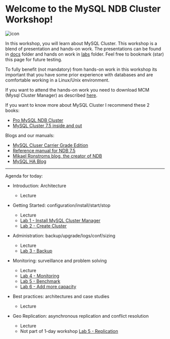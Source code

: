 Welcome to the MySQL NDB Cluster Workshop!
===================
![icon](https://upload.wikimedia.org/wikipedia/en/thumb/6/62/MySQL.svg/124px-MySQL.svg.png)

In this workshop, you will learn about MySQL Cluster. This workshop is a blend of presentation and hands-on work.
The presentations can be found in [docs](./docs) folder and hands on work in [labs](./labs) folder.
Feel free to bookmark (star) this page for future testing.

To fully benefit (not mandatory) from hands-on work in this workshop its important that you have some prior experience with databases and are comfortable working in a Linux/Unix environment.

If you want to attend the hands-on work you need to download MCM (Mysql Cluster Manager) as described [here](/labs/prework.md).

If you want to know more about MySQL Cluster I recommend these 2 books:
- [Pro MySQL NDB Cluster](https://www.apress.com/br/book/9781484229811)
- [MySQL Cluster 7.5 inside and out](https://www.adlibris.com/se/bok/mysql-cluster-75-inside-and-out-mysql-cluster-75-inside-and-out-9789176997574)

Blogs and our manuals:
- [MySQL Cluser Carrier Grade Edition](https://www.mysql.com/products/cluster/) 
- [Reference manual for NDB 7.5](https://dev.mysql.com/doc/refman/5.7/en/mysql-cluster.html)
- [Mikael Ronstroms blog, the creator of NDB](http://mikaelronstrom.blogspot.co.uk/)
- [MySQL HA Blog](https://mysqlhighavailability.com/category/mysql-cluster/)


----------


Agenda for today:

* Introduction: Architecture
  * Lecture 

* Getting Started: configuration/install/start/stop
  * Lecture
  * [Lab 1 - Install MySQL Cluster Manager](./labs/Lab_1_install.md)
  * [Lab 2 - Create Cluster](./labs/Lab_2_create.md)

* Administration: backup/upgrade/logs/conf/sizing
  * Lecture
  * [Lab 3 - Backup](./labs/Lab_3_backup.md)

* Monitoring: surveillance and problem solving
  * Lecture
  * [Lab 4 - Monitoring](./labs/Lab_4_mon.md)
  * [Lab 5 - Benchmark](./labs/Lab_5_bench.md)
  * [Lab 6 - Add more capacity](./labs/Lab_6_add.md)

* Best practices: architectures and case studies
  * Lecture

* Geo Replication: asynchronous replication and conflict resolution
  * Lecture
  * Not part of 1-day workshop [Lab 5 - Replication](./labs/Lab_4_replication.md)
 
 
